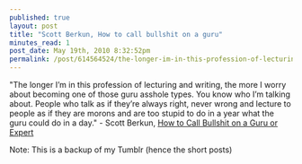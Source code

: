 ```yaml
---
published: true
layout: post
title: "Scott Berkun, How to call bullshit on a guru"
minutes_read: 1
post_date: May 19th, 2010 8:32:52pm
permalink: /post/614564524/the-longer-im-in-this-profession-of-lecturing-and
---
```


"The longer I’m in this profession of lecturing and writing, the more I worry about becoming one of those guru asshole types. You know who I’m talking about. People who talk as if they’re always right, never wrong and lecture to people as if they are morons and are too stupid to do in a year what the guru could do in a day."  - Scott Berkun, [How to Call Bullshit on a Guru or Expert](https://scottberkun.com/2009/how-to-call-bullshit-on-a-guru/)


Note: This is a backup of my Tumblr (hence the short posts)